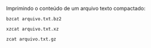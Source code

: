 Imprimindo o conteúdo de um arquivo texto compactado:

	bzcat arquivo.txt.bz2

	xzcat arquivo.txt.xz

	zcat arquivo.txt.gz